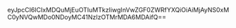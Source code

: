 eyJpcCI6ICIxMDQuMjEuOTIuMTkzIiwgInVwZGF0ZWRfYXQiOiAiMjAyNS0xMC0yNVQwMDo0NDoyMC41NzIzOTMrMDA6MDAifQ==